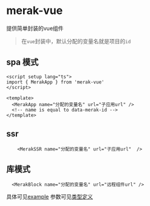 # merak-vue
提供简单封装的vue组件
> 在`vue`封装中，默认分配的变量名就是项目的`id`

## spa 模式
```vue
<script setup lang="ts">
import { MerakApp } from 'merak-vue'
</script>

<template>
  <MerakApp name="分配的变量名" url="子应用url" />
  <!-- name is equal to data-merak-id -->
</template>
```
## ssr

```vue
    <MerakSSR name="分配的变量名" url="子应用url"  />
```

## 库模式
```vue
  <MerakBlock name="分配的变量名" url="远程组件url" />
```

具体可见[example]()
参数可见[类型定义]('../api/helper.md')